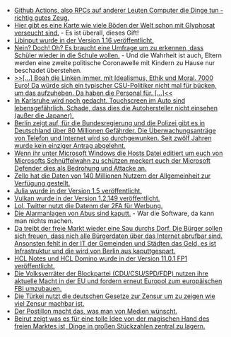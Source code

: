 * [Github Actions, also RPCs auf anderer Leuten Computer die Dinge tun - richtig gutes Zeug.](https://devopsdirective.com/posts/2020/07/stupid-github-actions/)
* [Hier gibt es eine Karte wie viele Böden der Welt schon mit Glyphosat verseucht sind.](https://netzfrauen.org/2020/08/03/glyphosat-6/) - Es ist überall, dieses Gift!
* [Libinput wurde in der Version 1.16 veröffentlicht.](https://www.phoronix.com/scan.php?page=news_item&px=Libinput-1.16-Released)
* [Nein? Doch! Oh? Es braucht eine Umfrage um zu erkennen, dass Schüler wieder in die Schule wollen.](https://www.bildung.sachsen.de/blog/index.php/2020/08/03/schueler-wollen-wieder-in-die-schule-ergebnisse-der-leipziger-corona-schulstudie-liegen-vor/) - Und die Wahrheit ist auch, Eltern werden eine zweite politische Coronawelle mit Kindern zu Hause nur beschadet überstehen.
* [>>[...] Boah die Linken immer, mit Idealismus, Ethik und Moral. 7000 Euro! Da würde sich ein typischer CSU-Politiker nicht mal für bücken, um das aufzuheben. Da haben die Personal für. [...]<<](https://blog.fefe.de/?ts=a1d935f0)
* [In Karlsruhe wird noch gedacht. Touchscreen im Auto sind lebensgefährlich. Schade, dass dies die Autohersteller nicht einsehen (außer die Japaner).](https://www.golem.de/news/oberlandesgericht-tesla-touchscreen-kann-zu-fahrverbot-und-punkten-fuehren-2008-150034.html)
* [Berlin zeigt auf, für die Bundesregierung und die Polizei gibt es in Deutschland über 80 Millionen Gefährder. Die Überwachungsanträge von Telefon und Internet wird so durchgewunken. Seit zwölf Jahren wurde kein einziger Antrag abgelehnt.](https://netzpolitik.org/2020/telefonueberwachung-2019-in-berlin-wurde-seit-zwoelf-jahren-kein-antrag-auf-ueberwachung-von-telefon-oder-internet-abgelehnt/)
* [Wenn ihr unter Microsoft Windows die Hosts Datei editiert um euch von Microsofts Schnüffelwahn zu schützen meckert euch der Microsoft Defender dies als Bedrohung und Attacke an.](https://www.bleepingcomputer.com/news/microsoft/windows-10-hosts-file-blocking-telemetry-is-now-flagged-as-a-risk/)
* [Zello hat die Daten von 140 Millionen Nutzern der Allgemeinheit zur Verfügung gestellt.](https://www.bleepingcomputer.com/news/security/zello-resets-all-user-passwords-after-data-breach/)
* [Julia wurde in der Version 1.5 veröffentlicht.](https://lwn.net/Articles/827942)
* [Vulkan wurde in der Version 1.2.149 veröffentlicht.](https://www.phoronix.com/scan.php?page=news_item&px=Vulkan-1.2.149-Released)
* [Lol, Twitter nutzt die Datenm der 2FA für Werbung.](https://netzpolitik.org/2020/twitter-drohen-bis-zu-250-millionen-dollar-strafe-weil-es-telefonnummern-fuer-werbung-nutzte/)
* [Die Alarmanlagen von Abus sind kaputt.](https://blog.fefe.de/?ts=a1d7f967) - War die Software, da kann man nichts machen.
* [Da treibt der freie Markt wieder eine Sau durchs Dorf. Die Bürger sollen sich freuen, dass nich alle Bürgerdaten über das Internet abrufbar sind. Ansonsten fehlt in der IT der Gemeinden und Städten das Geld, es ist Infrastruktur und die wird von Berlin aus kaputtgespart.](https://www.golem.de/news/it-in-behoerden-modernisierung-unerwuenscht-2008-148846.html)
* [HCL Notes und HCL Domino wurde in der Version 11.0.1 FP1 veröffentlicht.](https://n-komm.de/hcl-notes-und-domino-11-0-1-fp1-erschienen/)
* [Die Volksverräter der Blockpartei (CDU/CSU/SPD/FDP) nutzen ihre aktuelle Macht in der EU und fordern erneut Europol zum europäischen FBI umzubauen.](https://netzpolitik.org/2020/europol-verordnung-plaene-fuer-ein-europaeisches-fbi/)
* [Die Türkei nutzt die deutschen Gesetze zur Zensur um zu zeigen wie viel Zensur machbar ist.](https://netzpolitik.org/2020/tuerkisches-internet-gesetz-die-bislang-schlimmste-kopie-des-deutschen-netzwerkdurchsetzungsgesetzes/)
* [Der Postillon macht das, was man von Medien wünscht.](https://www.der-postillon.com/2020/08/beirut.html)
* [Beirut zeigt was es für eine tolle Idee von der magischen Hand des freien Marktes ist, Dinge in großen Stückzahlen zentral zu lagern.](https://netzfrauen.org/2020/08/05/beirut/)
